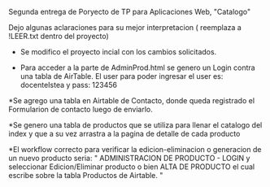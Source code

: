 Segunda entrega de Poryecto de TP para Aplicaciones Web, "Catalogo"

Dejo algunas aclaraciones para su mejor interpretacion ( reemplaza a !LEER.txt dentro del proyecto)

* Se modifico el proyecto incial con los cambios solicitados.

* Para acceder a la  parte de AdminProd.html se genero un Login contra una tabla de AirTable.
 El user para poder ingresar el user es: docenteIstea y pass: 123456

*Se agrego una tabla en Airtable de Contacto, donde queda registrado el Formularion de contacto luego de enviarlo.

*Se genero una tabla de productos que se utiliza para llenar  el catalogo del index y que a su vez arrastra a la pagina de detalle de cada producto

*El workflow correcto para verificar la edicion-eliminacion o generacion de un nuevo producto seria: 
    " ADMINISTRACION DE PRODUCTO - LOGIN y seleccionar Edicion/Eliminar producto o  bien ALTA DE PRODUCTO 
    el cual escribe sobre la tabla Productos de Airtable. "
